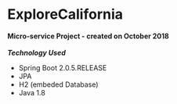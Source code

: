 # ExploreCalifornia
**Micro-service Project - created on October 2018**<br/><br/>
***Technology Used***<br/>
* Spring Boot 2.0.5.RELEASE<br/>
* JPA<br/>
* H2 (embeded Database)<br/>
* Java 1.8<br/>
